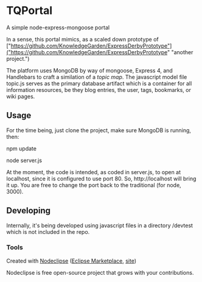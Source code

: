 # TQPortal
A simple node-express-mongoose portal

In a sense, this portal mimics, as a scaled down prototype of ["https://github.com/KnowledgeGarden/ExpressDerbyPrototype"]("https://github.com/KnowledgeGarden/ExpressDerbyPrototype" "another project.")

The platform uses MongoDB by way of mongoose, Express 4, and Handlebars to craft a similation of a *topic map*. The javascript model file topic.js serves as the primary database artifact which is a container for all information resources, be they blog entries, the user, tags, bookmarks, or wiki pages.

## Usage
For the time being, just clone the project, make sure MongoDB is running, then:

npm update

node server.js

At the moment, the code is intended, as coded in server.js, to open at localhost, since it is configured to use port 80. So, http://localhost will bring it up. You are free to change the port back to the traditional (for node, 3000).


## Developing
Internally, it's being developed using javascript files in a directory /devtest which is not included in the repo. 



### Tools

Created with [Nodeclipse](https://github.com/Nodeclipse/nodeclipse-1)
 ([Eclipse Marketplace](http://marketplace.eclipse.org/content/nodeclipse), [site](http://www.nodeclipse.org))   

Nodeclipse is free open-source project that grows with your contributions.
